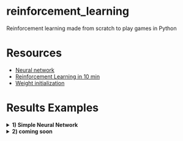 # reinforcement_learning
Reinforcement learning made from scratch to play games in Python

# Resources
- [Neural network](https://www.youtube.com/watch?v=aircAruvnKk)
- [Reinforcement Learning in 10 min](https://www.youtube.com/watch?v=vXtfdGphr3c)
- [Weight initialization](https://machinelearningmastery.com/weight-initialization-for-deep-learning-neural-networks/)

# Results Examples

<details>
  <summary><b>1) Simple Neural Network</b></summary>

The objective is to guide squares towards a circle.

https://github.com/thfavre/reinforcement_learning/assets/67341005/021a0a3d-1de3-4f64-9a93-83011b33acfb

- **Input Neurons:** 4 neurons representing square's X and Y positions, and circle's X and Y positions.
- **Hidden Layer:** 1 layer with 12 neurons to process the input data.
- **Output Neurons:** 4 neurons representing movement directions (UP, RIGHT, LEFT, DOWN) for the squares.
- **Population size:** 1000
</details>


<details>
  <summary><b>2) coming soon</b></summary>
  
</details>
